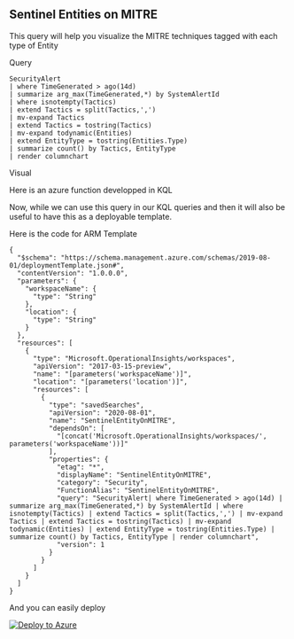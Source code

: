 ## Sentinel Entities on MITRE

This query will help you visualize the MITRE techniques tagged with each type of Entity


Query

```
SecurityAlert
| where TimeGenerated > ago(14d)
| summarize arg_max(TimeGenerated,*) by SystemAlertId
| where isnotempty(Tactics)
| extend Tactics = split(Tactics,',')
| mv-expand Tactics
| extend Tactics = tostring(Tactics)
| mv-expand todynamic(Entities)
| extend EntityType = tostring(Entities.Type)
| summarize count() by Tactics, EntityType
| render columnchart 

```

Visual

Here is an azure function developped in KQL 

Now, while we can use this query in our KQL queries and then it will also be useful to have this as a deployable template.

Here is the code for ARM Template

```
{
  "$schema": "https://schema.management.azure.com/schemas/2019-08-01/deploymentTemplate.json#",
  "contentVersion": "1.0.0.0",
  "parameters": {
    "workspaceName": {
      "type": "String"
    },
    "location": {
      "type": "String"
    }
  },
  "resources": [
    {
      "type": "Microsoft.OperationalInsights/workspaces",
      "apiVersion": "2017-03-15-preview",
      "name": "[parameters('workspaceName')]",
      "location": "[parameters('location')]",
      "resources": [
        {
          "type": "savedSearches",
          "apiVersion": "2020-08-01",
          "name": "SentinelEntityOnMITRE",
          "dependsOn": [
            "[concat('Microsoft.OperationalInsights/workspaces/', parameters('workspaceName'))]"
          ],
          "properties": {
            "etag": "*",
            "displayName": "SentinelEntityOnMITRE",
            "category": "Security",
            "FunctionAlias": "SentinelEntityOnMITRE",
            "query": "SecurityAlert| where TimeGenerated > ago(14d) | summarize arg_max(TimeGenerated,*) by SystemAlertId | where isnotempty(Tactics) | extend Tactics = split(Tactics,',') | mv-expand Tactics | extend Tactics = tostring(Tactics) | mv-expand todynamic(Entities) | extend EntityType = tostring(Entities.Type) | summarize count() by Tactics, EntityType | render columnchart",
            "version": 1
          }
        }
      ]
    }
  ]
}
```

And you can easily deploy

[![Deploy to Azure](https://aka.ms/deploytoazurebutton)](https://portal.azure.com/#create/Microsoft.Template/uri/https%3A%2F%2Fraw.githubusercontent.com%2Fsamikroy%2Fkql-store%2Fmain%2FSentinelEntity-On-MITRE%2FSentinelEntity-On-MITREarmtemplate.json)



